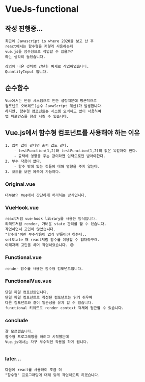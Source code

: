 # VueJs-functional

## 작성 진행중...

```
최근에 Javascript is where 2020을 보고 난 후
react에서는 함수형을 저렇게 사용하는데
vue.js를 함수형으로 작업할 수 있을까?
라는 생각이 들었습니다.

강의에 나온 것처럼 간단한 예제로 작업하였습니다.
QuantityInput 입니다.
```

## 순수함수

```
Vue에서는 반응 시스템으로 인한 설정때문에 평균적으로
컴포넌트 오버헤드(순수 JavaScript 계산)가 발생합니다.
하지만, 함수형 컴포넌트는 시스템 오버헤드 없이 사용하여
앱 퍼포먼스를 향상 시킬 수 있습니다.

```

## Vue.js에서 함수형 컴포넌트를 사용해야 하는 이유

```
1. 입력 값이 같다면 출력 값도 같다.
    - testFunction(1,2)와 testFunction(1,2)의 값은 똑같아야 한다.
    - 출력에 영향을 주는 값이라면 입력으로만 받아야한다.
2. 부수 작용이 없다.
    - 함수 밖에 있는 것들에 대해 영향을 주지 않는다.
3. 코드를 보면 예측이 가능하다.

```

### Original.vue

```
대부분의 Vue에서 간단하게 처리하는 방식입니다.
```

### VueHook.vue

```
react처럼 vue-hook library를 사용한 방식입니다.
리액트처럼 render, 가벼운 state 관리를 할 수 있습니다.
작업하면서 고민이 많았습니다.
"함수형"이란 부수작용이 없게 만들어야 하는데..
setState 때 react처럼 함수를 이용할 수 없더라구요.
이래저래 고민을 하며 작업하였습니다. 😞
```

### Functional.vue

```
render 함수를 사용한 함수형 컴포넌트입니다.
```

### FunctionalVue.vue

```
단일 파일 컴포넌트입니다.
단일 파일 컴포넌트로 작성된 컴포넌트는 읽기 쉬우며
다른 컴포넌트와 같이 일관성을 유지 할 수 있습니다.
functional 키워드로 render context 객체에 접근할 수 있습니다.
```

### conclude

```
잘 모르겠습니다. 
함수형 프로그래밍을 하려고 시작했는데
Vue.js에서는 자꾸 부수적인 작용을 하게 됩니다.
 
```

### later...

```
다음에 react를 사용하여 조금 더
"함수형" 프로그래밍에 대해 맞게 작업하도록 하겠습니다.
```

